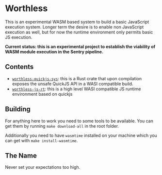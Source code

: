 # Worthless

This is an experimental WASM based system to build a basic JavaScript execution
system.  Longer term the desire is to enable non JavaScript execution as well, but
for now the runtime environment only permits basic JS execution.

**Current status: this is an experimental project to establish the viability of
WASM module execution in the Sentry pipeline.**

## Contents

* [`worthless-quickjs-sys`](crates/worthless-quickjs-sys): this is a Rust crate that upon
  compilation exposes the unsafe QuickJS API in a WASI compatible build.
* [`worthless-js-rt`](crates/worthless-js-rt): this is a high level WASI compatible JS
  runtime environment based on quickjs

## Building

For anything here to work you need to some tools to be available.  You can get them
by running `make download-all` in the root folder.

Additionally you need to have `wasmtime` installed on your machine which you can get
with `make install-wasmtime`.

## The Name

Never set your expectations too high.
